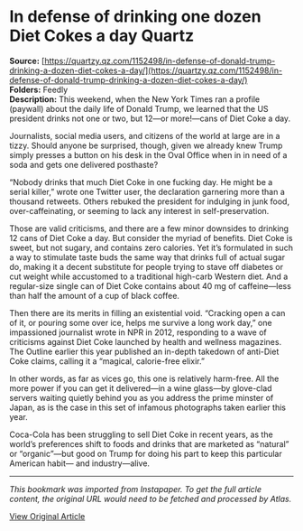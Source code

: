 # In defense of drinking one dozen Diet Cokes a day Quartz

**Source:** [https://quartzy.qz.com/1152498/in-defense-of-donald-trump-drinking-a-dozen-diet-cokes-a-day/](https://quartzy.qz.com/1152498/in-defense-of-donald-trump-drinking-a-dozen-diet-cokes-a-day/)  
**Folders:** Feedly  
**Description:** This weekend, when the New York Times ran a profile (paywall) about the daily life of Donald Trump, we learned that the US president drinks not one or two, but 12—or more!—cans of Diet Coke a day.

Journalists, social media users, and citizens of the world at large are in a tizzy. Should anyone be surprised, though, given we already knew Trump simply presses a button on his desk in the Oval Office when in in need of a soda and gets one delivered posthaste?

“Nobody drinks that much Diet Coke in one fucking day. He might be a serial killer,” wrote one Twitter user, the declaration garnering more than a thousand retweets. Others rebuked the president for indulging in junk food, over-caffeinating, or seeming to lack any interest in self-preservation.

Those are valid criticisms, and there are a few minor downsides to drinking 12 cans of Diet Coke a day. But consider the myriad of benefits. Diet Coke is sweet, but not sugary, and contains zero calories. Yet it’s formulated in such a way to stimulate taste buds the same way that drinks full of actual sugar do, making it a decent substitute for people trying to stave off diabetes or cut weight while accustomed to a traditional high-carb Western diet. And a regular-size single can of Diet Coke contains about 40 mg of caffeine—less than half the amount of a cup of black coffee.

Then there are its merits in filling an existential void. “Cracking open a can of it, or pouring some over ice, helps me survive a long work day,” one impassioned journalist wrote in NPR in 2012, responding to a wave of criticisms against Diet Coke launched by health and wellness magazines. The Outline earlier this year published an in-depth takedown of anti-Diet Coke claims, calling it a “magical, calorie-free elixir.”

In other words, as far as vices go, this one is relatively harm-free. All the more power if you can get it delivered—in a wine glass—by glove-clad servers waiting quietly behind you as you address the prime minster of Japan, as is the case in this set of infamous photographs taken earlier this year.

Coca-Cola has been struggling to sell Diet Coke in recent years, as the world’s preferences shift to foods and drinks that are marketed as “natural” or “organic”—but good on Trump for doing his part to keep this particular American habit— and industry—alive.


---

*This bookmark was imported from Instapaper. To get the full article content, the original URL would need to be fetched and processed by Atlas.*

[View Original Article](https://quartzy.qz.com/1152498/in-defense-of-donald-trump-drinking-a-dozen-diet-cokes-a-day/)